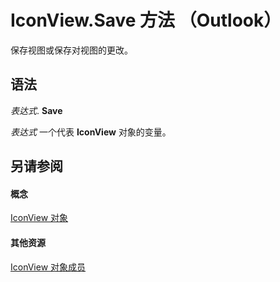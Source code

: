 
# IconView.Save 方法 （Outlook）

保存视图或保存对视图的更改。


## 语法

 _表达式_. **Save**

 _表达式_ 一个代表 **IconView** 对象的变量。


## 另请参阅


#### 概念


[IconView 对象](dc2efa6c-4752-f713-f77e-378036f358dc.md)
#### 其他资源


[IconView 对象成员](f29e5d94-b231-bd9a-d993-1884a3e2b97b.md)